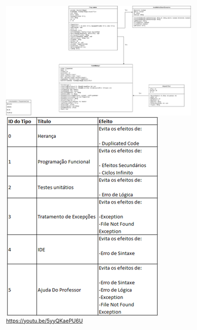 ![](Diagrama_UML.png?raw=true "Diagrama UML")
![](Tabela.png?raw=true "Tabela")
https://youtu.be/5yyQKaePU6U

